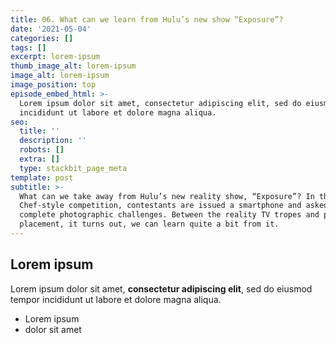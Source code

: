 ```yaml
---
title: 06. What can we learn from Hulu’s new show “Exposure”?
date: '2021-05-04'
categories: []
tags: []
excerpt: lorem-ipsum
thumb_image_alt: lorem-ipsum
image_alt: lorem-ipsum
image_position: top
episode_embed_html: >-
  Lorem ipsum dolor sit amet, consectetur adipiscing elit, sed do eiusmod tempor
  incididunt ut labore et dolore magna aliqua.
seo:
  title: ''
  description: ''
  robots: []
  extra: []
  type: stackbit_page_meta
template: post
subtitle: >-
  What can we take away from Hulu’s new reality show, “Exposure”? In this Top
  Chef-style competition, contestants are issued a smartphone and asked to
  complete photographic challenges. Between the reality TV tropes and product
  placement, it turns out, we can learn quite a bit from it.
---
```

## Lorem ipsum

Lorem ipsum dolor sit amet, **consectetur adipiscing elit**, sed do eiusmod tempor incididunt ut labore et dolore magna aliqua.

- Lorem ipsum
- dolor sit amet